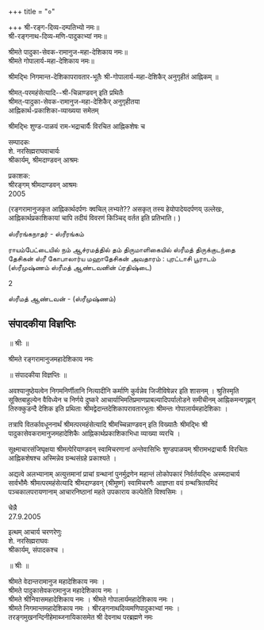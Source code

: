 +++
title = "०"

+++
श्री-रङ्ग-दिव्य-दम्पतिभ्यो नमः॥  
श्री-रङ्गनाथ-दिव्य-मणि-पादुकाभ्यां नमः॥  

श्रीमते पादुका-सेवक-रामानुज-महा-देशिकाय नमः॥  
श्रीमते गोपालार्य-महा-देशिकाय नमः॥  

श्रीमद्भिः निगमान्त-देशिकापरावतार-भूतैः श्री-गोपालार्य-महा-देशिकैर् अनुगृहीतं आह्निकम् ॥

श्रीमत्-परमहंसेत्यादि--श्री-चिन्नाण्डवन् इति प्रथितैः  
श्रीमत्-पादुका-सेवक-रामानुज-महा-देशिकैर् अनुगृहीतया  
आह्निकार्थ-प्रकाशिका-व्याख्यया समेतम्

श्रीमद्भिः शुण्ड-पाळयं राम-भद्राचार्यैः विरचित आह्निकशेषः च

सम्पादकः  
शे. नरसिह्मराघवाचार्यः  
श्रीकार्यम्, श्रीमदाण्डवन् आश्रमः

प्रकाशक:  
श्रीरङ्गम् श्रीमदाण्डवन् आश्रमः  
2005


(रङ्गरामानुजकृत आह्निकार्थदर्पणः क्वचिल् लभ्यते?? असकृत् तस्य हेयोपादेयदर्पणय् उल्लेखः, आह्निकार्थप्रकाशिकायां चापि तदीयं विवरणं किञ्चिद् वर्तत इति प्रतिभाति। )


ஸ்ரீரங்கநாதர் - ஸ்ரீரங்கம்


ராயம்பேட்டையில் நம் ஆச்ரமத்தில் தம் திருமாளிகையில் ஸ்ரீமத் திருக்குடந்தை தேசிகன் ஸ்ரீ கோபாலார்ய மஹாதேசிகன் அவதாரம் : புரட்டாசி பூராடம் (ஸ்ரீமுஷ்ணம் ஸ்ரீமத் ஆண்டவனின் ப்ரதிஷ்டை)

2

ஸ்ரீமத் ஆண்டவன் - (ஸ்ரீமுஷ்ணம்)


## संपादकीया विज्ञप्तिः
॥ श्रीः ॥

श्रीमते रङ्गरामानुजमहादेशिकाय नमः

॥ संपादकीया विज्ञप्तिः ॥

अवश्यानुष्ठेयत्वेन निगमनिर्णीतानि नित्यादीनि कर्माणि कुर्वन्नेव जिजीविषेन्नर इति शासनम् । श्रुतिस्मृति सूक्तिबाहुल्येन वैविध्येन च निर्णये दुष्करे आचार्याभिमतिप्रमाणप्राबल्यादिपर्यालोडने समीचीनम् आह्निकमन्वगृह्णन् तिरुक्कुडन्दै देशिक इति प्रथिताः श्रीमद्वेदान्तदेशिकापरावतारभूताः श्रीमन्तः गोपालार्यमहादेशिकाः ।

तत्रापि वितर्कावधूननार्थं श्रीमत्परमहंसेत्यादि श्रीमच्चिन्नाण्डवन् इति विख्यातैः श्रीमद्भिः श्री पादुकासेवकरामानुजमहादेशिकैः आह्निकार्थप्रकाशिकाभिधा व्याख्या व्यरचि ।

सूक्ष्माचारसंजिघृक्षया श्रीमत्पेरियाण्डवन् स्वामिचरणानां अन्तेवासिभिः शुण्डपाळयम् श्रीरामभद्राचार्यैः विरचितः आह्निकशेषश्च अस्मिन्नेव ग्रन्थसंग्रहे प्रकाश्यते ।

अद्यत्वे अलभ्यानाम् अत्युत्तमानां प्राचां ग्रन्थानां पुनर्मुद्रणेन महान्तं लोकोपकारं निर्वर्तयद्भिः अस्मदाचार्य सार्वभौमैः श्रीमत्परमहंसेत्यादि श्रीमदाण्डवन् (श्रीमुष्णं) स्वामिचरणैः आज्ञप्ता वयं ग्रन्थत्रितयमिदं पञ्चकालपरायणानाम् आचारनिष्ठानां महते उपकाराय कल्पेतेति विश्वसिमः ।

चेन्नै  
27.9.2005

इत्थम् आचार्य चरणरेणुः  
शे. नरसिह्मराघवः  
श्रीकार्यम्, संपादकश्च ।





॥ श्रीः ॥

श्रीमते वेदान्तरामानुज महादेशिकाय नमः ।  
श्रीमते पादुकासेवकरामानुज महादेशिकाय नमः ।  
श्रीमते श्रीनिवासमहादेशिकाय नमः । श्रीमते गोपालार्यमहादेशिकाय नमः ।  
श्रीमते निगमान्तमहादेशिकाय नमः । श्रीरङ्गनाथदिव्यमणिपादुकाभ्यां नमः ।  
तरङ्गमुखनन्दिनीहेमाब्जनायिकासमेत श्री देवनाथ परब्रह्मणे नमः
